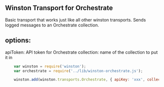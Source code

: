 ## Winston Transport for Orchestrate

Basic transport that works just like all other winston transports. Sends logged messages to an Orchestrate collection.

## options:

apiToken: API token for Orchestrate
collection: name of the collection to put it in

``` javascript
    var winston = require('winston');
    var orchestrate = require('../lib/winston-orchestrate.js');

    winston.add(winston.transports.Orchestrate, { apiKey: 'xxx', collection: 'test' });
```
